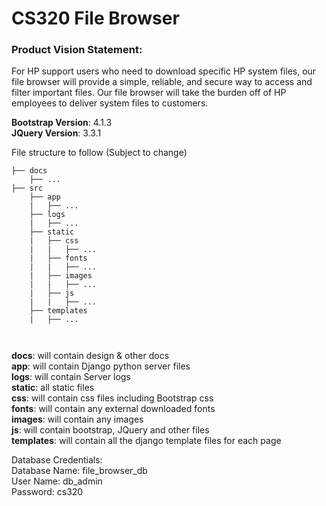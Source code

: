 # CS320 File Browser

### Product Vision Statement:
For HP support users who need to download specific HP system files, our file browser will provide a simple, reliable, and secure way to access and filter important files. Our file browser will take the burden off of HP employees to deliver system files to customers.  

**Bootstrap Version**: 4.1.3  
**JQuery Version**: 3.3.1

File structure to follow (Subject to change)

```
├── docs
    ├── ...
├── src
    ├── app
    |   ├── ...
    ├── logs
    |   ├── ...
    ├── static
    |   ├── css
    |   |   ├── ... 
    |   ├── fonts
    |   |   ├── ...
    |   ├── images
    |   |   ├── ...
    |   ├── js
    |   |   ├── ...
    ├── templates
    |   ├── ...
    
    
```
**docs**: will contain design & other docs  
**app**: will contain Django python server files  
**logs**: will contain Server logs  
**static**: all static files  
**css**: will contain css files including Bootstrap css  
**fonts**: will contain any external downloaded fonts  
**images**: will contain any images  
**js**: will contain bootstrap, JQuery and other files   
**templates**: will contain all the django template files for each page  

  
Database Credentials:  
    Database Name: file_browser_db  
    User Name: db_admin  
    Password: cs320

